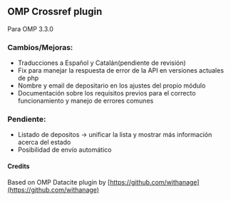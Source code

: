## OMP Crossref plugin

Para OMP 3.3.0


### Cambios/Mejoras:
* Traducciones a Español y Catalán(pendiente de revisión)
* Fix para manejar la respuesta de error de la API en versiones actuales de php
* Nombre y email de depositario en los ajustes del propio módulo
* Documentación sobre los requisitos previos para el correcto funcionamiento y manejo de errores comunes

### Pendiente:
* Listado de depositos -> unificar la lista y mostrar más información acerca del estado
* Posibilidad de envío automático




####  Credits

Based on OMP Datacite plugin by [https://github.com/withanage](https://github.com/withanage)
